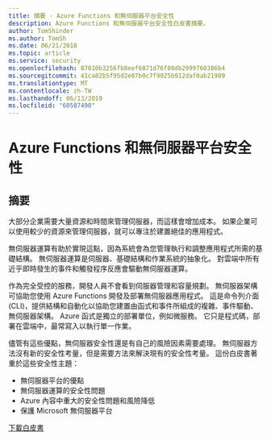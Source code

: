 ```yaml
---
title: 摘要 - Azure Functions 和無伺服器平台安全性
description: Azure Functions 和無伺服器平台安全性白皮書摘要。
author: TomShinder
ms.author: TomSh
ms.date: 06/21/2018
ms.topic: article
ms.service: security
ms.openlocfilehash: 87010b3256fb8eef6871d76f80db2999760386b4
ms.sourcegitcommit: 41ca82b5f95d2e07b0c7f9025b912daf0ab21909
ms.translationtype: MT
ms.contentlocale: zh-TW
ms.lasthandoff: 06/13/2019
ms.locfileid: "60587490"
---
```

# <a name="azure-functions-and-serverless-platform-security"></a>Azure Functions 和無伺服器平台安全性
## <a name="abstract"></a>摘要
大部分企業需要大量資源和時間來管理伺服器，而這樣會增加成本。 如果企業可以使用較少的資源來管理伺服器，就可以專注於建置絕佳的應用程式。  

無伺服器運算有助於實現這點，因為系統會為您管理執行和調整應用程式所需的基礎結構。 無伺服器運算是伺服器、基礎結構和作業系統的抽象化。 對雲端中所有近乎即時發生的事件和觸發程序反應會驅動無伺服器運算。 

作為完全受控的服務，開發人員不會看到伺服器管理和容量規劃。 無伺服器架構可協助您使用 Azure Functions 開發及部署無伺服器應用程式。 這是命令列介面 (CLI)，提供結構和自動化以協助您建置由函式和事件所組成的複雜、事件驅動、無伺服器架構。 Azure 函式是獨立的部署單位，例如微服務。 它只是程式碼，部署在雲端中，最常寫入以執行單一作業。

儘管有這些優點，無伺服器安全性還是有自己的風險因素需要處理。 無伺服器方法沒有新的安全性考量，但是需要方法來解決現有的安全性考量。 這份白皮書著重於這些安全性主題： 
* 無伺服器平台的優點
* 無伺服器運算的安全性問題
* Azure 內容中重大的安全性問題和風險降低
* 保護 Microsoft 無伺服器平台

[下載白皮書](https://azure.microsoft.com/mediahandler/files/resourcefiles/azure-functions-serverless-platform-security/Microsoft%20Serverless%20Platform.pdf)

